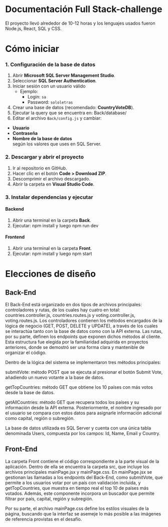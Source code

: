 # Documentación Full Stack-challenge
El proyecto llevó alrededor de 10-12 horas y los lenguajes usados fueron Node.js, React, SQL y CSS.
# Cómo iniciar

### 1. Configuración de la base de datos
1. Abrir **Microsoft SQL Server Management Studio**.  
2. Seleccionar **SQL Server Authentication**.  
3. Iniciar sesión con un usuario válido  
   - Ejemplo:  
     - Login: `sa`  
     - Password: `sololetras`  
4. Crear una base de datos (recomendado: **CountryVoteDB**).  
5. Ejecutar la query que se encuentra en: Back/database/
6. Editar el archivo `Back/config.js` y cambiar:
- **Usuario**  
- **Contraseña**  
- **Nombre de la base de datos**  
según los valores que uses en SQL Server.  

### 2. Descargar y abrir el proyecto
1. Ir al repositorio en GitHub.  
2. Hacer clic en el botón **Code > Download ZIP**.  
3. Descomprimir el archivo descargado.  
4. Abrir la carpeta en **Visual Studio Code**.  

### 3. Instalar dependencias y ejecutar

#### Backend
1. Abrir una terminal en la carpeta **Back**.  
2. Ejecutar: npm install y luego npm run dev

#### Frontend
1. Abrir una terminal en la carpeta **Front**.  
2. Ejecutar: npm install y luego npm start

# Elecciones de diseño
## Back-End
El Back-End está organizado en dos tipos de archivos principales: controladores y rutas, de los cuales hay cuatro en total: countries.controller.js, countries.routes.js y voting.controller.js, voting.routes.js. 
Los controladores contienen los métodos encargados de la lógica de negocio (GET, POST, DELETE y UPDATE), a través de los cuales se interactúa tanto con la base de datos como con la API externa. Las rutas, por su parte, definen los endpoints que exponen dichos métodos al cliente. 
Esta estructura fue elegida por la familiaridad adquirida en proyectos anteriores, donde se demostró ser una forma clara y mantenible de organizar el código.

Dentro de la lógica del sistema se implementaron tres métodos principales:

submitVote: método POST que se ejecuta al presionar el botón Submit Vote, añadiendo un nuevo votante a la base de datos.

getTopCountries: método GET que obtiene los 10 países con más votos desde la base de datos.

getAllCountries: método GET que recupera todos los países y su información desde la API externa. Posteriormente, el nombre ingresado por el usuario se compara con estos datos para asignarle información adicional como capital, región o subregión.

La base de datos utilizada es SQL Server y cuenta con una única tabla denominada Users, compuesta por los campos: Id, Name, Email y Country.

## Front-End
La carpeta Front contiene el código correspondiente a la parte visual de la aplicación. Dentro de ella se encuentra la carpeta src, que incluye los archivos principales mainPage.jsx y mainPage.css. En mainPage.jsx se gestionan las llamadas a los endpoints del Back-End, como submitVote, que permite a los usuarios votar por un país con validación incluida, y getTopCountries, que muestra en tiempo real el top 10 de países más votados. Además, este componente incorpora un buscador que permite filtrar por país, capital, región y subregión.

Por su parte, el archivo mainPage.css define los estilos visuales de la página, buscando que la interfaz se asemeje lo más posible a las imágenes de referencia provistas en el desafío.







